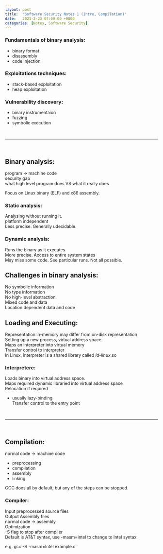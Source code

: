 ```yaml
---
layout: post
title:  "Software Security Notes 1 (Intro, Compilation)"
date:   2021-2-23 07:00:00 +0800
categories: [Notes, Software Security]
---
```


### Fundamentals of binary analysis: 
- binary format  
- disassembly  
- code injection  

### Exploitations techniques: 
- stack-based exploitation  
- heap exploitation  

### Vulnerability discovery: 
- binary instrumentaion  
- fuzzing  
- symbolic execution  

<br />

-------------------------------------------------------------
<br />

## Binary analysis:
program -> machine code  
security gap  
what high level program does VS what it really does  
  
Focus on Linux binary (ELF) and x86 assembly.  

### Static analysis:
Analysing without running it.  
platform independent  
Less precise. Generally udecidable.   

### Dynamic analysis:
Runs the binary as it executes  
More precise. Access to entire system states  
May miss some code. See particular runs. Not all possible.  

## Challenges in binary analysis:
No symbolic information  
No type information  
No high-level abstraction  
Mixed code and data  
Location dependent data and code  

## Loading and Executing:
Representation in-memory may differ from on-disk representation  
Setting up a new process, virtual address space.  
Maps an interpreter into virtual memory  
Transfer control to interpreter  
In Linux, interpreter is a shared library called *Id-linux*.so  

### Interpretere:
Loads binary into virtual address space.  
Maps required dynamic libraried into virtual address space  
Relocation if required  
- usually lazy-binding  
Transfer control to the entry point  

<br />

-------------------------------------------------------------
<br />

## Compilation:
normal code -> machine code  
  
- preprocessing  
- compilation  
- assembly  
- linking  

GCC does all by default, but any of the steps can be stopped.  

### Compiler:
Input preprocessed source files  
Output Assembly files  
normal code -> assembly  
Optimization  
-S flag to stop after compiler  
Default is AT&T syntax, use -masm=intel to change to Intel syntax  

e.g. gcc -S -masm=Intel example.c